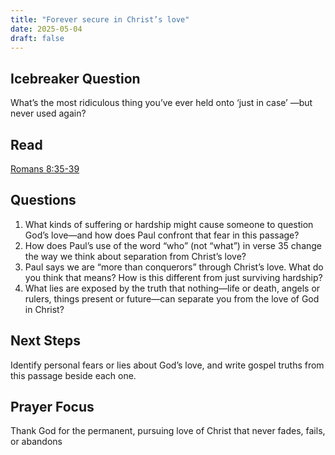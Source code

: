 ```yaml
---
title: "Forever secure in Christ’s love"
date: 2025-05-04
draft: false
---
```


## Icebreaker Question
What’s the most ridiculous thing you’ve ever held onto ‘just in case’
—but never
used again?

## Read
[Romans 8:35-39](https://www.bible.com/bible/59/ROM.8.ESV)

## Questions
1. What kinds of suffering or hardship might cause someone to question God’s
love—and how does Paul confront that fear in this passage?
2. How does Paul’s use of the word “who” (not “what”) in verse 35 change the
way we think about separation from Christ’s love?
3. Paul says we are “more than conquerors” through Christ’s love. What do you
think that means? How is this different from just surviving hardship?
4. What lies are exposed by the truth that nothing—life or death, angels or
rulers, things present or future—can separate you from the love of God in
Christ?

## Next Steps 
Identify personal fears or lies about
God’s love, and write gospel truths
from this passage beside each one.

## Prayer Focus
Thank God for the permanent, pursuing
love of Christ that never fades, fails, or
abandons